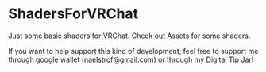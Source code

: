 # ShadersForVRChat

Just some basic shaders for VRChat. Check out Assets for some shaders.

If you want to help support this kind of development, feel free to support me through google wallet (naelstrof@gmail.com) or through my [Digital Tip Jar](https://digitaltipjar.com/naelstrof)!
